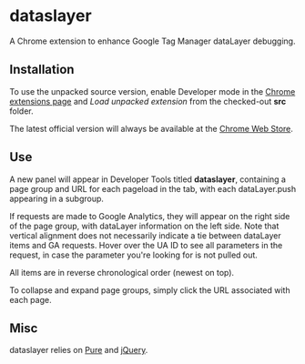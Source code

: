 dataslayer
==========

A Chrome extension to enhance Google Tag Manager dataLayer debugging.

Installation
------------
To use the unpacked source version, enable Developer mode in the [Chrome extensions page](chrome://extensions/) and *Load unpacked extension* from the checked-out **src** folder.

The latest official version will always be available at the [Chrome Web Store](https://chrome.google.com/webstore/detail/dataslayer/ikbablmmjldhamhcldjjigniffkkjgpo).

Use
---
A new panel will appear in Developer Tools titled **dataslayer**, containing a page group and URL for each pageload in the tab, with each dataLayer.push appearing in a subgroup.

If requests are made to Google Analytics, they will appear on the right side of the page group, with dataLayer information on the left side. Note that vertical alignment does not necessarily indicate a tie between dataLayer items and GA requests. Hover over the UA ID to see all parameters in the request, in case the parameter you're looking for is not pulled out.

All items are in reverse chronological order (newest on top).

To collapse and expand page groups, simply click the URL associated with each page.

Misc
----
dataslayer relies on [Pure](http://purecss.io/) and [jQuery](http://jquery.com/).